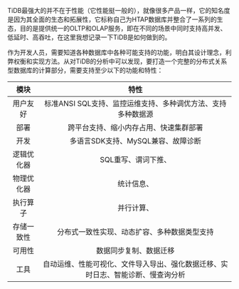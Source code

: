 TiDB最强大的并不在于性能（它性能挺一般的），就像很多产品一样，它的知名度是因为其全面的生态和拓展性，它标称自己为HTAP数据库并整合了一系列的生态，目的是提供统一的OLTP和OLAP服务，即在不同的场景中同时支持高并发、低延时、高吞吐，在这里我想记录一下TiDB是如何做到的。

作为开发人员，需要知道各种数据库中各种可能支持的功能，明白其设计理念，利弊权衡和实现方法。从对TiDB的分析中可以发现，要打造一个完整的分布式关系型数据库的计算部分，需要支持至少以下的功能和特性：

|    模块    |                             特性                             |
| :--------: | :----------------------------------------------------------: |
|  用户友好  | 标准ANSI SQL支持、监控运维支持、多种调优方法、支持多种数据源 |
|    部署    |            跨平台支持、缩小内存占用、快速集群部署            |
|    开发    |              多语言SDK支持、MySQL兼容、故障诊断              |
| 逻辑优化器 |                     SQL重写、谓词下推、                      |
| 物理优化器 |                          统计信息、                          |
|  执行算子  |                          并行计算、                          |
| 存储一致性 |         分布式一致性实现、动态扩容、多种数据类型支持         |
|   可用性   |                    数据同步复制、数据迁移                    |
|    工具    | 自动运维、性能可视化、文件导入导出、强化数据迁移、实时日志、智能诊断、慢查询分析 |